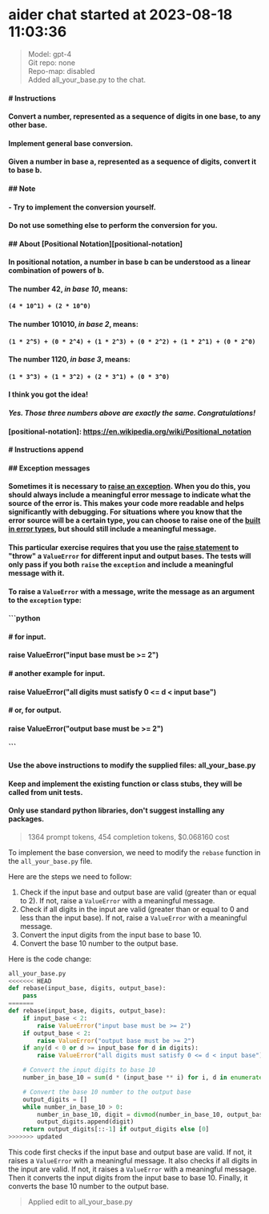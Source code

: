 
# aider chat started at 2023-08-18 11:03:36

> Model: gpt-4  
> Git repo: none  
> Repo-map: disabled  
> Added all_your_base.py to the chat.  

#### # Instructions  
####   
#### Convert a number, represented as a sequence of digits in one base, to any other base.  
####   
#### Implement general base conversion.  
#### Given a number in base **a**, represented as a sequence of digits, convert it to base **b**.  
####   
#### ## Note  
####   
#### - Try to implement the conversion yourself.  
####   Do not use something else to perform the conversion for you.  
####   
#### ## About [Positional Notation][positional-notation]  
####   
#### In positional notation, a number in base **b** can be understood as a linear combination of powers of **b**.  
####   
#### The number 42, *in base 10*, means:  
####   
#### `(4 * 10^1) + (2 * 10^0)`  
####   
#### The number 101010, *in base 2*, means:  
####   
#### `(1 * 2^5) + (0 * 2^4) + (1 * 2^3) + (0 * 2^2) + (1 * 2^1) + (0 * 2^0)`  
####   
#### The number 1120, *in base 3*, means:  
####   
#### `(1 * 3^3) + (1 * 3^2) + (2 * 3^1) + (0 * 3^0)`  
####   
#### I think you got the idea!  
####   
#### *Yes. Those three numbers above are exactly the same. Congratulations!*  
####   
#### [positional-notation]: https://en.wikipedia.org/wiki/Positional_notation  
#### # Instructions append  
####   
#### ## Exception messages  
####   
#### Sometimes it is necessary to [raise an exception](https://docs.python.org/3/tutorial/errors.html#raising-exceptions). When you do this, you should always include a **meaningful error message** to indicate what the source of the error is. This makes your code more readable and helps significantly with debugging. For situations where you know that the error source will be a certain type, you can choose to raise one of the [built in error types](https://docs.python.org/3/library/exceptions.html#base-classes), but should still include a meaningful message.  
####   
#### This particular exercise requires that you use the [raise statement](https://docs.python.org/3/reference/simple_stmts.html#the-raise-statement) to "throw" a `ValueError` for different input and output bases. The tests will only pass if you both `raise` the `exception` and include a meaningful message with it.  
####   
#### To raise a `ValueError` with a message, write the message as an argument to the `exception` type:  
####   
#### ```python  
#### # for input.  
#### raise ValueError("input base must be >= 2")  
####   
#### # another example for input.  
#### raise ValueError("all digits must satisfy 0 <= d < input base")  
####   
#### # or, for output.  
#### raise ValueError("output base must be >= 2")  
#### ```  
####   
#### ####  
####   
#### Use the above instructions to modify the supplied files: all_your_base.py  
#### Keep and implement the existing function or class stubs, they will be called from unit tests.  
#### Only use standard python libraries, don't suggest installing any packages.  
> 1364 prompt tokens, 454 completion tokens, $0.068160 cost  

To implement the base conversion, we need to modify the `rebase` function in the `all_your_base.py` file. 

Here are the steps we need to follow:

1. Check if the input base and output base are valid (greater than or equal to 2). If not, raise a `ValueError` with a meaningful message.
2. Check if all digits in the input are valid (greater than or equal to 0 and less than the input base). If not, raise a `ValueError` with a meaningful message.
3. Convert the input digits from the input base to base 10.
4. Convert the base 10 number to the output base.

Here is the code change:

```python
all_your_base.py
<<<<<<< HEAD
def rebase(input_base, digits, output_base):
    pass
=======
def rebase(input_base, digits, output_base):
    if input_base < 2:
        raise ValueError("input base must be >= 2")
    if output_base < 2:
        raise ValueError("output base must be >= 2")
    if any(d < 0 or d >= input_base for d in digits):
        raise ValueError("all digits must satisfy 0 <= d < input base")

    # Convert the input digits to base 10
    number_in_base_10 = sum(d * (input_base ** i) for i, d in enumerate(reversed(digits)))

    # Convert the base 10 number to the output base
    output_digits = []
    while number_in_base_10 > 0:
        number_in_base_10, digit = divmod(number_in_base_10, output_base)
        output_digits.append(digit)
    return output_digits[::-1] if output_digits else [0]
>>>>>>> updated
```

This code first checks if the input base and output base are valid. If not, it raises a `ValueError` with a meaningful message. It also checks if all digits in the input are valid. If not, it raises a `ValueError` with a meaningful message. Then it converts the input digits from the input base to base 10. Finally, it converts the base 10 number to the output base.

> Applied edit to all_your_base.py  
